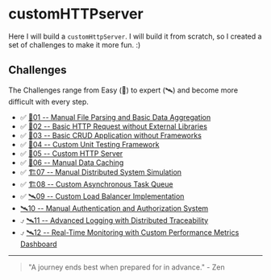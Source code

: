 # customHTTPserver

Here I will build a `customHttpServer`. I will build it from scratch, so I created a set of challenges to make it more fun. :)

## Challenges

The Challenges range from Easy (🍏) to expert (🛰️) and become more difficult with every step.

* ✅ [🍏01 -- Manual File Parsing and Basic Data Aggregation](./documentation/challenge-01-csvParsing.md)
* ✅ [🍏02 -- Basic HTTP Request without External Libraries](./documentation/challenge-02-getRequest.md)
* ✅ [🧩03 -- Basic CRUD Application without Frameworks](./documentation/challenge-03-basicCrud.md)
* ✅ [🧩04 -- Custom Unit Testing Framework](./documentation/challenge-04-UnitTest.md)
* ✅ [🧠05 -- Custom HTTP Server](./documentation/challenge-05-HttpServer.md)
* ✅ [🧠06 -- Manual Data Caching](./documentation/challenge-06-DataCaching.md)
* ✅ [🏗️07 -- Manual Distributed System Simulation](./documentation/challenge-07-DistributedSystem.md)
* ✅ [🏗️08 -- Custom Asynchronous Task Queue](./documentation/challenge-08-TaskQueue.md)
* ✅ [🛰️09 -- Custom Load Balancer Implementation](./documentation/challenge-09-LoadBalancer.md)
* [🛰️10 -- Manual Authentication and Authorization System](./documentation/challenge-10-Authentication.md)
* ⍻ [🛰️11 -- Advanced Logging with Distributed Traceability](./documentation/challenge-11-Logging.md)
* ⍻ [🛰️12 -- Real-Time Monitoring with Custom Performance Metrics Dashboard](./documentation/challenge-12-Monitoring.md)

---

> "A journey ends best when prepared for in advance." - Zen